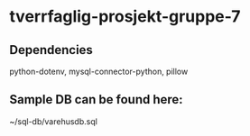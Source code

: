 # tverrfaglig-prosjekt-gruppe-7

## Dependencies
python-dotenv, mysql-connector-python, pillow

## Sample DB can be found here:
~/sql-db/varehusdb.sql